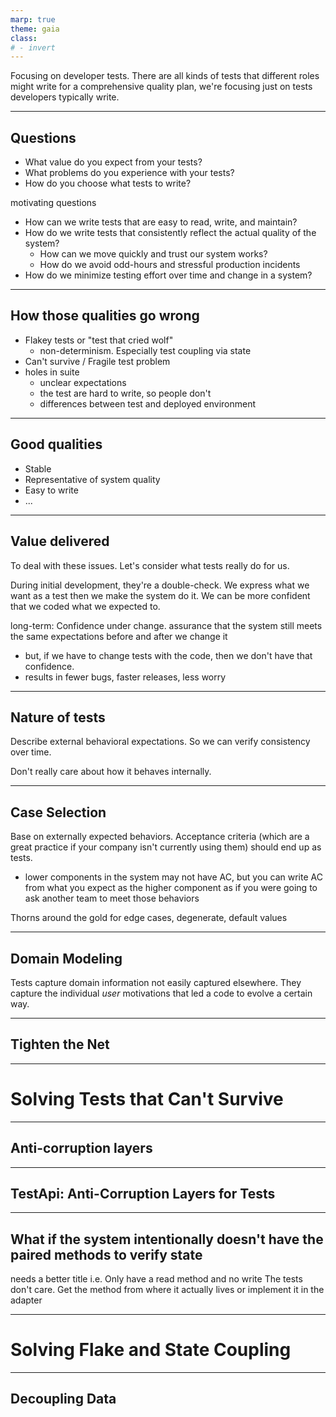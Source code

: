 ```yaml
---
marp: true
theme: gaia
class:
# - invert
---
```



<!-- Q: I'm not doing a great job piquing curiosity. How can I sprinkle more curiosity?
- Ask them what they expect their tests to do for them?

Q: The generic -> specific idea blew Dylan's mind. Would it make sense to include here?
-->

Focusing on developer tests. There are all kinds of tests that different roles might write for a comprehensive quality plan, we're focusing just on tests developers typically write.

----

## Questions

- What value do you expect from your tests?
- What problems do you experience with your tests?
- How do you choose what tests to write?

motivating questions
- How can we write tests that are easy to read, write, and maintain?
- How do we write tests that consistently reflect the actual quality of the system?
  - How can we move quickly and trust our system works?
  - How do we avoid odd-hours and stressful production incidents
- How do we minimize testing effort over time and change in a system?

----

## How those qualities go wrong

- Flakey tests or "test that cried wolf"
  - non-determinism. Especially test coupling via state
- Can't survive / Fragile test problem
- holes in suite
  - unclear expectations
  - the test are hard to write, so people don't
  - differences between test and deployed environment

----

## Good qualities

- Stable
- Representative of system quality
- Easy to write
- ...

----

## Value delivered

To deal with these issues. Let's consider what tests really do for us.

During initial development, they're a double-check. We express what we want as a test then we make the system do it. We can be more confident that we coded what we expected to.

long-term: Confidence under change. assurance that the system still meets the same expectations before and after we change it
- but, if we have to change tests with the code, then we don't have that confidence. 
- results in fewer bugs, faster releases, less worry

----

## Nature of tests

Describe external behavioral expectations. So we can verify consistency over time.

Don't really care about how it behaves internally.




----

## Case Selection

Base on externally expected behaviors.
Acceptance criteria (which are a great practice if your company isn't currently using them) should end up as tests. 
- lower components in the system may not have AC, but you can write AC from what you expect as the higher component as if you were going to ask another team to meet those behaviors

Thorns around the gold for edge cases, degenerate, default values

----
## Domain Modeling

Tests capture domain information not easily captured elsewhere. They capture
the individual *user* motivations that led a code to evolve a certain way.

----

## Tighten the Net


----

<!-- _class: lead invert -->
# Solving Tests that Can't Survive


----

## Anti-corruption layers


----

## TestApi: Anti-Corruption Layers for Tests
<!-- should I introduce this first, or should I show it in action
so people get it then give it a name.
Introducing it first might introduce skepticism that'll be hard to overcome
compared to  -->


----

## What if the system intentionally doesn't have the paired methods to verify state

needs a better title
i.e. Only have a read method and no write
The tests don't care. Get the method from where it actually lives or implement it in the adapter

----

<!-- _class: lead invert -->
# Solving Flake and State Coupling

----

## Decoupling Data
<!-- This one requires some system design -->

<!-- not sure anti-fragile is the right framing, since i'm not necessarily focusing on 
tightening the net. Though I could since all my examples will lean toward test API 
which allows us to tighten the net on any of these issues -->

<!-- OPTION: I could somewhere talk about Gherkin or other naming schemes non-devs can verify. Not true acceptance tests, but can help close the loop without additional effort -->